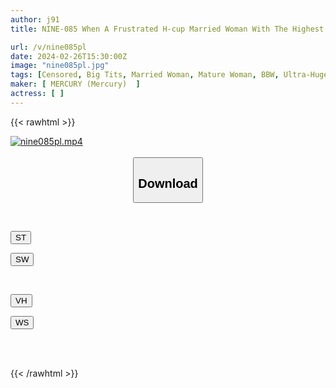 ```yaml
---
author: j91
title: NINE-085 When A Frustrated H-cup Married Woman With The Highest Quality Aged Meat Is Made To Drink An Aphrodisiac, The Whites Of Her Eyes Roll Back And She Reaches Climax As She Cums And The Strongest Mature Woman Is Born! ! Mari (37 Years Old)

url: /v/nine085pl
date: 2024-02-26T15:30:00Z
image: "nine085pl.jpg"
tags: [Censored, Big Tits, Married Woman, Mature Woman, BBW, Ultra-Huge Tits	]
maker: [ MERCURY (Mercury)  ]
actress: [ ]
---
```



{{< rawhtml >}}

<div class="video" data-videoid="K7Y6KrJOjXc0kZ2">
    <a href="javascript:;">
        <img src="/v/nine085pl/nine085pl.jpg" width="WIDTH" height="HEIGHT" alt="nine085pl.mp4" loading="lazy">
    </a>
</div>

<script type="text/javascript" src="https://j91.asia/asset/on-demand-st.js"></script>

<br>
  <link rel="stylesheet" href="https://j91.asia/asset/bs5.css">
  
  <center>
  <button class="btn btn-primary" type="button" data-bs-toggle="collapse" data-bs-target=".multi-collapse" aria-expanded="false" aria-controls="multiCollapseExample1 multiCollapseExample2"><h2>Download</h2></button></center>
</p>
<div class="row">
  <div class="col">
    <div class="collapse multi-collapse" id="multiCollapseExample1">
      <div class="card card-body">
	      	      <br>
<div class="buttons">  
<p><a href="https://streamtape.to/v/K7Y6KrJOjXc0kZ2" target="_blank"><button class="btn-hover color-3"><i class="fa fa-download"></i> ST</button></a></p>
<p><a href="https://cdnwish.com/tfw87921vl1p" target="_blank"><button class="btn-hover color-2"><i class="fa fa-download"></i> SW</button></a></p></div>
    </div>
  </div>
</div>
  <div class="col">
    <div class="collapse multi-collapse" id="multiCollapseExample2">
      <div class="card card-body">
	      <br>
<div class="buttons">
<p><a href="https://vidhidepro.com/f/6vbz79iq3o2f"><button class="btn-hover color-9"><i class="fa fa-download"></i> VH</button></a></p>
<p><a href="https://wolfstream.tv/0jvzncjjzgyd"><button class="btn-hover color-8"><i class="fa fa-download"></i> WS</button></a></p></div>
<br><br>
      </div>
    </div>
  </div>
</div>

{{< /rawhtml >}}
